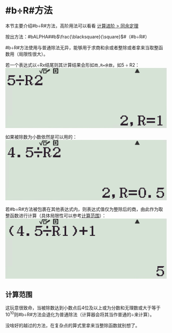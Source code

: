 # #b÷R#方法

本节主要介绍#b÷R#方法，高阶用法可以看看 [计算进阶 > 同余定理](docs/pro/mod.md)

按出方法：#bALPHA##b$\frac{\blacksquare}{\square}$#（#b÷R#）

#b÷R#方法使用与普通除法无异，能够用于求商和余或者整除或者拿来当取整函数用（局限性很大）。

若一个表达式以$÷\mathrm Rx$结尾则其计算结果会形如`商,R=余数`，如$5÷\mathrm R2$：
![](assets/img/Snipaste_2022-12-11_12-54-48.png)

如果被除数为小数依然是可以用的：
![](assets/img/Snipaste_2022-12-11_12-55-59.png)

若#b÷R#方法被包裹在其他表达式内，则表达式值仅为整除后的商，由此作为取整函数进行计算（具体局限性可以参考[计算范围](#计算范围)）：
![](assets/img/Snipaste_2022-12-11_13-01-50.png)

## 计算范围
这玩意很致命，当被除数达到小数点后4位及以上或为分数和无理数或大于等于$10^{10}$则#b÷R#方法会退化为普通除法（计算器会将其当作普通的÷来计算）。

没啥好的越过的方法，在复杂点的算式里拿来当整除函数就别想了。
